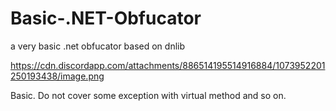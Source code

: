 # Basic-.NET-Obfucator
a very basic .net obfucator based on dnlib


https://cdn.discordapp.com/attachments/886514195514916884/1073952201250193438/image.png

Basic. Do not cover some exception with virtual method and so on.
